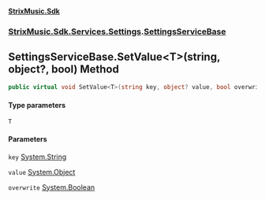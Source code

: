 #### [StrixMusic.Sdk](./index.md 'index')
### [StrixMusic.Sdk.Services.Settings](./StrixMusic-Sdk-Services-Settings.md 'StrixMusic.Sdk.Services.Settings').[SettingsServiceBase](./StrixMusic-Sdk-Services-Settings-SettingsServiceBase.md 'StrixMusic.Sdk.Services.Settings.SettingsServiceBase')
## SettingsServiceBase.SetValue&lt;T&gt;(string, object?, bool) Method
```csharp
public virtual void SetValue<T>(string key, object? value, bool overwrite=true);
```
#### Type parameters
<a name='StrixMusic-Sdk-Services-Settings-SettingsServiceBase-SetValue-T-(string_object-_bool)-T'></a>
`T`  
  
#### Parameters
<a name='StrixMusic-Sdk-Services-Settings-SettingsServiceBase-SetValue-T-(string_object-_bool)-key'></a>
`key` [System.String](https://docs.microsoft.com/en-us/dotnet/api/System.String 'System.String')  
  
<a name='StrixMusic-Sdk-Services-Settings-SettingsServiceBase-SetValue-T-(string_object-_bool)-value'></a>
`value` [System.Object](https://docs.microsoft.com/en-us/dotnet/api/System.Object 'System.Object')  
  
<a name='StrixMusic-Sdk-Services-Settings-SettingsServiceBase-SetValue-T-(string_object-_bool)-overwrite'></a>
`overwrite` [System.Boolean](https://docs.microsoft.com/en-us/dotnet/api/System.Boolean 'System.Boolean')  
  
